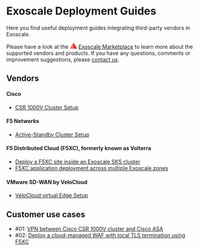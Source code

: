# Exoscale Deployment Guides

Here you find useful deployment guides integrating third-party vendors in Exoscale. 

Please have a look at the ![Exoscale](img/mark_small.png) [Exoscale Marketplace](https://exoscale.com/marketplace) to learn more about the supported vendors and products. If you have any questions, comments or improvement suggestions, please [contact us](mailto:info@a1.digital).

## Vendors

#### Cisco

* [CSR 1000V Cluster Setup](cisco-csr-cluster/README.md)

#### F5 Networks

* [Active-Standby Cluster Setup](f5-cluster/README.md)

#### F5 Distributed Cloud (F5XC), formerly known as Volterra

* [Deploy a F5XC site inside an Exoscale SKS cluster](f5xc-sites/f5xc-site-sks.md)
* [F5XC application deployment across multiple Exoscale zones](f5xc-sites/f5xc-site-kvm.md)

#### VMware SD-WAN by VeloCloud

* [VeloCloud virtual Edge Setup](velocloud-virtual-edge/README.md)

## Customer use cases

* #01: [VPN between Cisco CSR 1000V cluster and Cisco ASA](ecs-01/README.md)
* #02: [Deploy a cloud-managed WAF with local TLS termination using F5XC](f5xc-sites/f5xc-managed-waf.md)